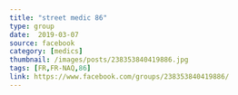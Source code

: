 ```yaml
---
title: "street medic 86"
type: group
date:  2019-03-07
source: facebook
category: [medics]
thumbnail: /images/posts/238353840419886.jpg
tags: [FR,FR-NAQ,86]
link: https://www.facebook.com/groups/238353840419886/
---
```

